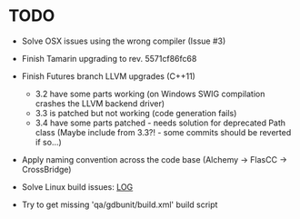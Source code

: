 TODO
====

* Solve OSX issues using the wrong compiler (Issue #3)

* Finish Tamarin upgrading to rev. 5571cf86fc68

* Finish Futures branch LLVM upgrades (C++11)
  * 3.2 have some parts working (on Windows SWIG compilation crashes the LLVM backend driver)
  * 3.3 is patched but not working (code generation fails)
  * 3.4 have some parts patched - needs solution for deprecated Path class (Maybe include from 3.3?! - some commits should be reverted if so...)

* Apply naming convention across the code base (Alchemy -> FlasCC -> CrossBridge)

* Solve Linux build issues: [LOG](https://s3.amazonaws.com/archive.travis-ci.org/jobs/24450137/log.txt)

* Try to get missing 'qa/gdbunit/build.xml' build script